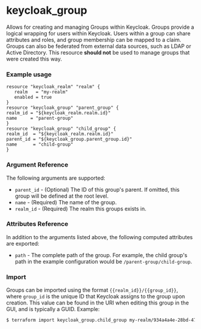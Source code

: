 # keycloak_group
Allows for creating and managing Groups within Keycloak.
Groups provide a logical wrapping for users within Keycloak. Users within a
group can share attributes and roles, and group membership can be mapped
to a claim.
Groups can also be federated from external data sources, such as LDAP or Active Directory.
This resource **should not** be used to manage groups that were created this way.

### Example usage

```hcl
resource "keycloak_realm" "realm" {
   realm   = "my-realm"
   enabled = true
}
resource "keycloak_group" "parent_group" {
realm_id = "${keycloak_realm.realm.id}"
name     = "parent-group"
}
resource "keycloak_group" "child_group" {
realm_id  = "${keycloak_realm.realm.id}"
parent_id = "${keycloak_group.parent_group.id}"
name      = "child-group"
}

```

### Argument Reference
The following arguments are supported:

- `parent_id` - (Optional) The ID of this group's parent. If omitted, this group will be defined at the root level.
- `name` - (Required) The name of the group.
- `realm_id` - (Required) The realm this groups exists in.


### Attributes Reference
In addition to the arguments listed above, the following computed attributes are exported:

- `path` - The complete path of the group. For example, the child group's path in the example configuration would be `/parent-group/child-group`.


### Import
Groups can be imported using the format `{{realm_id}}/{{group_id}}`, where `group_id` is the unique ID that Keycloak
assigns to the group upon creation. This value can be found in the URI when editing this group in the GUI, and is typically a GUID.
 Example:
 ```bash
$ terraform import keycloak_group.child_group my-realm/934a4a4e-28bd-4703-a0fa-332df153aabd
```


